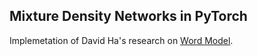 ## Mixture Density Networks in PyTorch

Implemetation of David Ha's research on [Word Model](https://arxiv.org/pdf/1803.10122.pdf).
